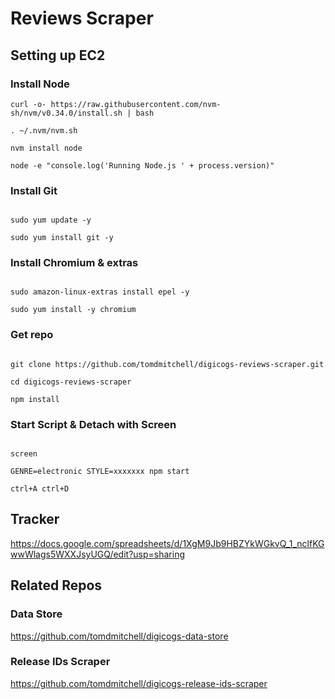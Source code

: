 # Reviews Scraper

## Setting up EC2

### Install Node

```
curl -o- https://raw.githubusercontent.com/nvm-sh/nvm/v0.34.0/install.sh | bash

. ~/.nvm/nvm.sh

nvm install node

node -e "console.log('Running Node.js ' + process.version)"

```

### Install Git

```

sudo yum update -y

sudo yum install git -y

```

### Install Chromium & extras

```

sudo amazon-linux-extras install epel -y

sudo yum install -y chromium

```

### Get repo

```

git clone https://github.com/tomdmitchell/digicogs-reviews-scraper.git

cd digicogs-reviews-scraper

npm install

```

### Start Script & Detach with Screen

```

screen

GENRE=electronic STYLE=xxxxxxx npm start

ctrl+A ctrl+D

```

## Tracker

https://docs.google.com/spreadsheets/d/1XgM9Jb9HBZYkWGkvQ_1_nclfKGwwWlags5WXXJsyUGQ/edit?usp=sharing

## Related Repos

### Data Store

https://github.com/tomdmitchell/digicogs-data-store

### Release IDs Scraper

https://github.com/tomdmitchell/digicogs-release-ids-scraper
